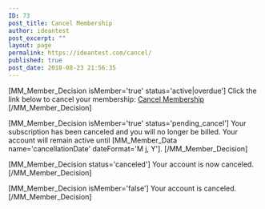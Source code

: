 ```yaml
---
ID: 73
post_title: Cancel Membership
author: ideantest
post_excerpt: ""
layout: page
permalink: https://ideantest.com/cancel/
published: true
post_date: 2018-08-23 21:56:35
---
```

[MM_Member_Decision isMember='true' status='active|overdue']
Click the link below to cancel your membership:
<a href="[MM_Member_Link type='cancelMembership']">Cancel Membership</a>
[/MM_Member_Decision]

[MM_Member_Decision isMember='true' status='pending_cancel']
Your subscription has been canceled and you will no longer be billed.
Your account will remain active until [MM_Member_Data name='cancellationDate' dateFormat='M j, Y'].
[/MM_Member_Decision]

[MM_Member_Decision status='canceled']
Your account is now canceled.
[/MM_Member_Decision]

[MM_Member_Decision isMember='false']
Your account is canceled.
[/MM_Member_Decision]